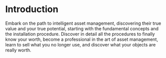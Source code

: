 # **Introduction**

Embark on the path to intelligent asset management, discovering their true value and your true potential, starting with the fundamental concepts and the installation procedure. Discover in detail all the procedures to finally know your worth, become a professional in the art of asset management, learn to sell what you no longer use, and discover what your objects are really worth. 